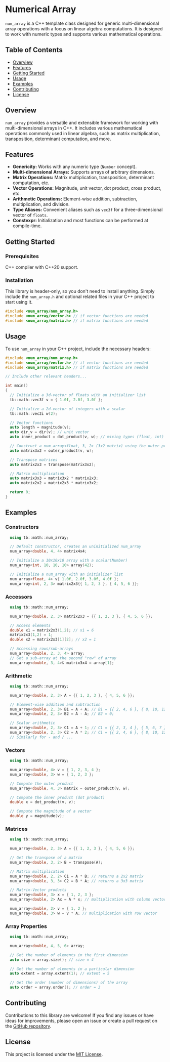# Numerical Array

`num_array` is a C++ template class designed for generic multi-dimensional array operations with a focus on linear algebra computations. It is designed to work with numeric types and supports various mathematical operations.

## Table of Contents

- [Overview](#overview)
- [Features](#features)
- [Getting Started](#getting-started)
- [Usage](#usage)
- [Examples](#examples)
- [Contributing](#contributing)
- [License](#license)

## Overview

`num_array` provides a versatile and extensible framework for working with multi-dimensional arrays in C++. It includes various mathematical operations commonly used in linear algebra, such as matrix multiplication, transposition, determinant computation, and more.

## Features

- **Genericity:** Works with any numeric type (`Number` concept).
- **Multi-dimensional Arrays:** Supports arrays of arbitrary dimensions.
- **Matrix Operations:** Matrix multiplication, transposition, determinant computation, etc.
- **Vector Operations:** Magnitude, unit vector, dot product, cross product, etc.
- **Arithmetic Operations:** Element-wise addition, subtraction, multiplication, and division.
- **Type Aliases:** Convenient aliases such as `vec3f` for a three-dimensional vector of 
`floats`.
- **Constexpr:** Initialization and most functions can be performed at compile-time.

## Getting Started

### Prerequisites

C++ compiler with C++20 support.

### Installation

This library is header-only, so you don't need to install anything. Simply include the `num_array.h` and optional related files in your C++ project to start using it.

```cpp
#include <num_array/num_array.h>
#include <num_array/vector.h> // if vector functions are needed
#include <num_array/matrix.h> // if matrix functions are needed
```

## Usage

To use `num_array` in your C++ project, include the necessary headers:

```cpp
#include <num_array/num_array.h>
#include <num_array/vector.h> // if vector functions are needed
#include <num_array/matrix.h> // if matrix functions are needed

// Include other relevant headers...

int main()
{
  // Initialize a 3d-vector of floats with an initializer list
  tb::math::vec3f v = { 1.0f, 2.0f, 3.0f };

  // Initialize a 2d-vector of integers with a scalar
  tb::math::vec2i w(2);

  // Vector functions
  auto length = magnitude(v);
  auto dir_v = dir(v); // unit vector
  auto inner_product = dot_product(v, w); // mixing types (float, int)

  // Construct a num_array<float, 3, 2> (3x2 matrix) using the outer product
  auto matrix3x2 = outer_product(v, w);

  // Transpose matrices
  auto matrix2x3 = transpose(matrix3x2);

  // Matrix multiplication
  auto matrix3x3 = matrix3x2 * matrix2x3;
  auto matrix2x2 = matrix2x3 * matrix3x2;

  return 0;
}
```

## Examples

### Constructors
```cpp
  using tb::math::num_array;

  // Default constructor, creates an uninitialized num_array
  num_array<double, 4, 4> matrix4x4;

  // Initialize a 10x10x10 array with a scalar(Number)
  num_array<int, 10, 10, 10> array(42);

  // Initialize a num_array with an initializer list
  num_array<float, 4> v{ 1.0f, 2.0f, 3.0f, 4.0f };
  num_array<int, 2, 3> matrix2x3{{ 1, 2, 3 }, { 4, 5, 6 }};

```

### Accessors
```cpp
  using tb::math::num_array;

  num_array<double, 2, 3> matrix2x3 = {{ 1, 2, 3 }, { 4, 5, 6 }};

  // Access elements
  double x1 = matrix2x3(1,2); // x1 = 6
  matrix2x3(1,2) = 1;
  double x2 = matrix2x3[1][2]; // x2 = 1

  // Accessing rows/sub-arrays
  num_array<double, 2, 3, 4> array;
  // Get a sub-array at the second "row" of array
  num_array<double, 3, 4>& matrix3x4 = array[1];

```

### Arithmetic
```cpp
  using tb::math::num_array;

  num_array<double, 2, 3> A = {{ 1, 2, 3 }, { 4, 5, 6 }};

  // Element-wise addition and subtraction
  num_array<double, 2, 3> B1 = A + A; // B1 = {{ 2, 4, 6 }, { 8, 10, 12 }}
  num_array<double, 2, 3> B2 = A - A; // B2 = 0;

  // Scalar arithmetic
  num_array<double, 2, 3> C1 = A + 1; // C1 = {{ 2, 3, 4 }, { 5, 6, 7 }}
  num_array<double, 2, 3> C2 = A * 2; // C1 = {{ 2, 4, 6 }, { 8, 10, 12 }}
  // Similarly for - and / ...
```

### Vectors
```cpp
  using tb::math::num_array;

  num_array<double, 4> v = { 1, 2, 3, 4 };
  num_array<double, 3> w = { 1, 2, 3 };

  // Compute the outer product
  num_array<double, 4, 3> matrix = outer_product(v, w);

  // Compute the inner product (dot product)
  double x = dot_product(v, v);

  // Compute the magnitude of a vector
  double y = magnitude(v);
```

### Matrices
```cpp
  using tb::math::num_array;

  num_array<double, 2, 3> A = {{ 1, 2, 3 }, { 4, 5, 6 }};

  // Get the transpose of a matrix
  num_array<double, 3, 2> B = transpose(A);

  // Matrix multiplication
  num_array<double, 2, 2> C1 = A * B; // returns a 2x2 matrix
  num_array<double, 3, 3> C2 = B * A; // returns a 3x3 matrix

  // Matrix-Vector products
  num_array<double, 3> x = { 1, 2, 3 };
  num_array<double, 2> Ax = A * x; // multiplication with column vector

  num_array<double, 2> v = { 1, 2 };
  num_array<double, 3> w = v * A; // multiplication with row vector
```

### Array Properties
```cpp
  using tb::math::num_array;

  num_array<double, 4, 5, 6> array;

  // Get the number of elements in the first dimension
  auto size = array.size(); // size = 4

  // Get the number of elements in a particular dimension
  auto extent = array.extent(1); // extent = 5

  // Get the order (number of dimensions) of the array
  auto order = array.order(); // order = 3
```

## Contributing

Contributions to this library are welcome! If you find any issues or have ideas for improvements, please open an issue or create a pull request on the [GitHub repository](https://github.com/tristan-bamford/num_array).

## License

This project is licensed under the [MIT License](LICENSE).